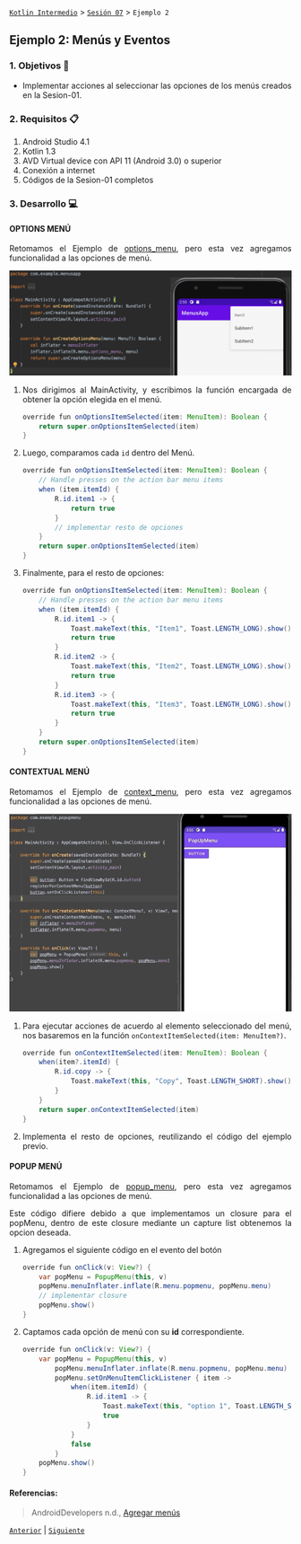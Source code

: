 
[`Kotlin Intermedio`](../../Readme.md) > [`Sesión 07`](../Readme.md) > `Ejemplo 2`


## Ejemplo 2: Menús y Eventos

<div style="text-align: justify;">

### 1. Objetivos :dart:

- Implementar acciones al seleccionar las opciones de los menús creados en la Sesion-01.

### 2. Requisitos :clipboard:

1. Android Studio 4.1
2. Kotlin 1.3
3. AVD Virtual device con API 11 (Android 3.0) o superior
4. Conexión a internet
5. Códigos de la Sesion-01 completos

### 3. Desarrollo :computer:

#### OPTIONS MENÚ

Retomamos el Ejemplo de [options_menu](./options_menu), pero esta vez agregamos funcionalidad a las opciones de menú.

![MainActivity](./images/4.png)


1. Nos dirigimos al MainActivity, y escribimos la función encargada de obtener la opción elegida en el menú.

    ```java
    override fun onOptionsItemSelected(item: MenuItem): Boolean {
        return super.onOptionsItemSelected(item)
    }
    ```

2. Luego, comparamos cada `id` dentro del Menú.

    ```java
    override fun onOptionsItemSelected(item: MenuItem): Boolean {
        // Handle presses on the action bar menu items
        when (item.itemId) {
            R.id.item1 -> {
                return true
            }
            // implementar resto de opciones
        }
        return super.onOptionsItemSelected(item)
    }
    ```

3. Finalmente, para el resto de opciones:

    ```java
    override fun onOptionsItemSelected(item: MenuItem): Boolean {
        // Handle presses on the action bar menu items
        when (item.itemId) {
            R.id.item1 -> {
                Toast.makeText(this, "Item1", Toast.LENGTH_LONG).show()
                return true
            }
            R.id.item2 -> {
                Toast.makeText(this, "Item2", Toast.LENGTH_LONG).show()
                return true
            }
            R.id.item3 -> {
                Toast.makeText(this, "Item3", Toast.LENGTH_LONG).show()
                return true
            }
        }
        return super.onOptionsItemSelected(item)
    }
    ```


#### CONTEXTUAL MENÚ

Retomamos el Ejemplo de [context_menu](./context_menu), pero esta vez agregamos funcionalidad a las opciones de menú.

![MainActivity](./images/7.gif)

1. Para ejecutar acciones de acuerdo al elemento seleccionado del menú, nos basaremos en la función `onContextItemSelected(item: MenuItem?)`.

    ```java
    override fun onContextItemSelected(item: MenuItem): Boolean {
        when(item?.itemId) {
            R.id.copy -> {
                Toast.makeText(this, "Copy", Toast.LENGTH_SHORT).show()
            }
        }
        return super.onContextItemSelected(item)
    }
    ```

2. Implementa el resto de opciones, reutilizando el código del ejemplo previo.


#### POPUP MENÚ

Retomamos el Ejemplo de [popup_menu](./popup_menu), pero esta vez agregamos funcionalidad a las opciones de menú.

Este código difiere debido a que implementamos un closure para el popMenu, dentro de este closure mediante un capture list obtenemos la opcion deseada.

1. Agregamos el siguiente código en el evento del botón

    ```java
    override fun onClick(v: View?) {
        var popMenu = PopupMenu(this, v)
        popMenu.menuInflater.inflate(R.menu.popmenu, popMenu.menu)
        // implementar closure
        popMenu.show()
    }
    ```

2. Captamos cada opción de menú con su **id** correspondiente.

    ```java
    override fun onClick(v: View?) {
        var popMenu = PopupMenu(this, v)
            popMenu.menuInflater.inflate(R.menu.popmenu, popMenu.menu)
            popMenu.setOnMenuItemClickListener { item ->
                when(item.itemId) {
                    R.id.item1 -> {
                        Toast.makeText(this, "option 1", Toast.LENGTH_SHORT).show()
                        true
                    }
                }
                false
            }
        popMenu.show()
    }
    ```


#### Referencias: 

> AndroidDevelopers n.d., [Agregar menús](https://developer.android.com/develop/ui/views/components/menus?hl=es#xml)

[`Anterior`](../Reto-01/Readme.md) | [`Siguiente`](../Reto-02/Readme.md)




</div>

